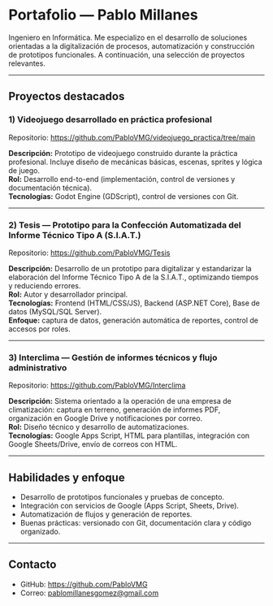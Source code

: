 # Portafolio — Pablo Millanes

Ingeniero en Informática. Me especializo en el desarrollo de soluciones orientadas a la digitalización de procesos, automatización y construcción de prototipos funcionales. A continuación, una selección de proyectos relevantes.

---

## Proyectos destacados

### 1) Videojuego desarrollado en práctica profesional
Repositorio: https://github.com/PabloVMG/videojuego_practica/tree/main

**Descripción:** Prototipo de videojuego construido durante la práctica profesional. Incluye diseño de mecánicas básicas, escenas, sprites y lógica de juego.  
**Rol:** Desarrollo end-to-end (implementación, control de versiones y documentación técnica).  
**Tecnologías:** Godot Engine (GDScript), control de versiones con Git.

---

### 2) Tesis — Prototipo para la Confección Automatizada del Informe Técnico Tipo A (S.I.A.T.)
Repositorio: https://github.com/PabloVMG/Tesis

**Descripción:** Desarrollo de un prototipo para digitalizar y estandarizar la elaboración del Informe Técnico Tipo A de la S.I.A.T., optimizando tiempos y reduciendo errores.  
**Rol:** Autor y desarrollador principal.  
**Tecnologías:** Frontend (HTML/CSS/JS), Backend (ASP.NET Core), Base de datos (MySQL/SQL Server).  
**Enfoque:** captura de datos, generación automática de reportes, control de accesos por roles.

---

### 3) Interclima — Gestión de informes técnicos y flujo administrativo
Repositorio: https://github.com/PabloVMG/Interclima

**Descripción:** Sistema orientado a la operación de una empresa de climatización: captura en terreno, generación de informes PDF, organización en Google Drive y notificaciones por correo.  
**Rol:** Diseño técnico y desarrollo de automatizaciones.  
**Tecnologías:** Google Apps Script, HTML para plantillas, integración con Google Sheets/Drive, envío de correos con HTML.

---

## Habilidades y enfoque
- Desarrollo de prototipos funcionales y pruebas de concepto.  
- Integración con servicios de Google (Apps Script, Sheets, Drive).  
- Automatización de flujos y generación de reportes.  
- Buenas prácticas: versionado con Git, documentación clara y código organizado.

---

## Contacto
- GitHub: https://github.com/PabloVMG  
- Correo: pablomillanesgomez@gmail.com
